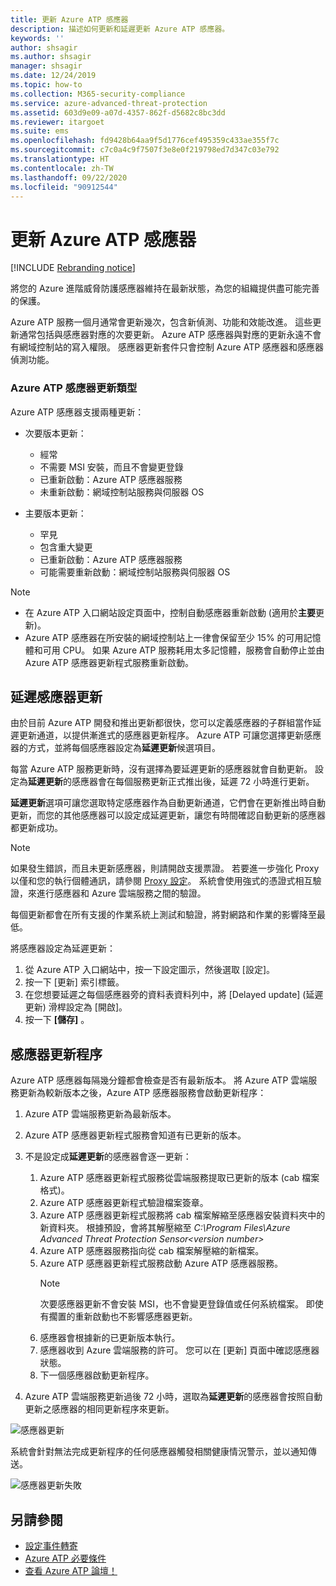 ```yaml
---
title: 更新 Azure ATP 感應器
description: 描述如何更新和延遲更新 Azure ATP 感應器。
keywords: ''
author: shsagir
ms.author: shsagir
manager: shsagir
ms.date: 12/24/2019
ms.topic: how-to
ms.collection: M365-security-compliance
ms.service: azure-advanced-threat-protection
ms.assetid: 603d9e09-a07d-4357-862f-d5682c8bc3dd
ms.reviewer: itargoet
ms.suite: ems
ms.openlocfilehash: fd9428b64aa9f5d1776cef495359c433ae355f7c
ms.sourcegitcommit: c7c0a4c9f7507f3e8e0f219798ed7d347c03e792
ms.translationtype: HT
ms.contentlocale: zh-TW
ms.lasthandoff: 09/22/2020
ms.locfileid: "90912544"
---
```

# <a name="update-azure-atp-sensors"></a>更新 Azure ATP 感應器

[!INCLUDE [Rebranding notice](includes/rebranding.md)]

將您的 Azure 進階威脅防護感應器維持在最新狀態，為您的組織提供盡可能完善的保護。

Azure ATP 服務一個月通常會更新幾次，包含新偵測、功能和效能改進。 這些更新通常包括與感應器對應的次要更新。 Azure ATP 感應器與對應的更新永遠不會有網域控制站的寫入權限。 感應器更新套件只會控制 Azure ATP 感應器和感應器偵測功能。 

### <a name="azure-atp-sensor-update-types"></a>Azure ATP 感應器更新類型    

Azure ATP 感應器支援兩種更新：
- 次要版本更新： 
    - 經常 
    - 不需要 MSI 安裝，而且不會變更登錄
    - 已重新啟動：Azure ATP 感應器服務 
    - 未重新啟動：網域控制站服務與伺服器 OS

- 主要版本更新：
    - 罕見
    - 包含重大變更 
    - 已重新啟動：Azure ATP 感應器服務
    - 可能需要重新啟動：網域控制站服務與伺服器 OS

> [!NOTE]
>- 在 Azure ATP 入口網站設定頁面中，控制自動感應器重新啟動 (適用於**主要**更新)。 
> - Azure ATP 感應器在所安裝的網域控制站上一律會保留至少 15% 的可用記憶體和可用 CPU。 如果 Azure ATP 服務耗用太多記憶體，服務會自動停止並由 Azure ATP 感應器更新程式服務重新啟動。

## <a name="delayed-sensor-update"></a>延遲感應器更新

由於目前 Azure ATP 開發和推出更新都很快，您可以定義感應器的子群組當作延遲更新通道，以提供漸進式的感應器更新程序。 Azure ATP 可讓您選擇更新感應器的方式，並將每個感應器設定為**延遲更新**候選項目。  

每當 Azure ATP 服務更新時，沒有選擇為要延遲更新的感應器就會自動更新。 設定為**延遲更新**的感應器會在每個服務更新正式推出後，延遲 72 小時進行更新。 

**延遲更新**選項可讓您選取特定感應器作為自動更新通道，它們會在更新推出時自動更新，而您的其他感應器可以設定成延遲更新，讓您有時間確認自動更新的感應器都更新成功。

> [!NOTE]
> 如果發生錯誤，而且未更新感應器，則請開啟支援票證。 若要進一步強化 Proxy 以僅和您的執行個體通訊，請參閱 [Proxy 設定](configure-proxy.md)。
系統會使用強式的憑證式相互驗證，來進行感應器和 Azure 雲端服務之間的驗證。 

每個更新都會在所有支援的作業系統上測試和驗證，將對網路和作業的影響降至最低。


將感應器設定為延遲更新：

1. 從 Azure ATP 入口網站中，按一下設定圖示，然後選取 [設定]。
1. 按一下 [更新] 索引標籤。
1. 在您想要延遲之每個感應器旁的資料表資料列中，將 [Delayed update] \(延遲更新\) 滑桿設定為 [開啟]。
1. 按一下 **[儲存]** 。
 
## <a name="sensor-update-process"></a>感應器更新程序

Azure ATP 感應器每隔幾分鐘都會檢查是否有最新版本。 將 Azure ATP 雲端服務更新為較新版本之後，Azure ATP 感應器服務會啟動更新程序：

1. Azure ATP 雲端服務更新為最新版本。
1. Azure ATP 感應器更新程式服務會知道有已更新的版本。
1. 不是設定成**延遲更新**的感應器會逐一更新：
   1. Azure ATP 感應器更新程式服務從雲端服務提取已更新的版本 (cab 檔案格式)。
   2. Azure ATP 感應器更新程式驗證檔案簽章。
   3. Azure ATP 感應器更新程式服務將 cab 檔案解縮至感應器安裝資料夾中的新資料夾。 根據預設，會將其解壓縮至 *C:\Program Files\Azure Advanced Threat Protection Sensor\<version number>*
   4. Azure ATP 感應器服務指向從 cab 檔案解壓縮的新檔案。    
   5. Azure ATP 感應器更新程式服務啟動 Azure ATP 感應器服務。
       > [!NOTE]
      >次要感應器更新不會安裝 MSI，也不會變更登錄值或任何系統檔案。 即使有擱置的重新啟動也不影響感應器更新。 
   6. 感應器會根據新的已更新版本執行。
   7. 感應器收到 Azure 雲端服務的許可。 您可以在 [更新] 頁面中確認感應器狀態。
   8. 下一個感應器啟動更新程序。 

1. Azure ATP 雲端服務更新過後 72 小時，選取為**延遲更新**的感應器會按照自動更新之感應器的相同更新程序來更新。

![感應器更新](media/sensor-update.png)


系統會針對無法完成更新程序的任何感應器觸發相關健康情況警示，並以通知傳送。

![感應器更新失敗](media/sensor-outdated.png)


## <a name="see-also"></a>另請參閱

- [設定事件轉寄](configure-event-forwarding.md)
- [Azure ATP 必要條件](prerequisites.md)
- [查看 Azure ATP 論壇！](https://aka.ms/azureatpcommunity)
